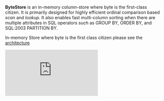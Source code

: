

**ByteStore** is an in-memory column-store where byte is the first-class citizen. 
It is primarily designed for highly efficient ordinal comparison based *scan* and *lookup*.
It also enables fast multi-column sorting when there are multiple attributes in SQL 
operators such as GROUP BY, ORDER BY, and SQL:2003 PARTITION BY.





In-memory Store where byte is the first class citizen
please see the [architecture](https://github.com/cswxu/ByteStore/blob/master/system-architecture.pdf)

![alt text](https://github.com/cswxu/ByteStore/blob/master/system-architecture.pdf)
